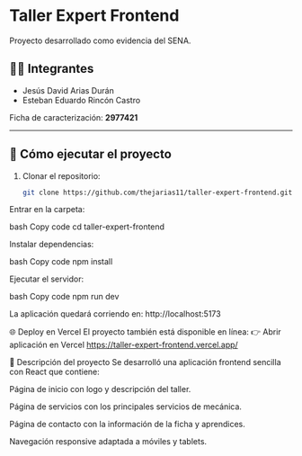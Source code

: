# Taller Expert Frontend

Proyecto desarrollado como evidencia del SENA.

## 👨‍💻 Integrantes
- Jesús David Arias Durán
- Esteban Eduardo Rincón Castro

Ficha de caracterización: **2977421**

---

## 🚀 Cómo ejecutar el proyecto

1. Clonar el repositorio:
   ```bash
   git clone https://github.com/thejarias11/taller-expert-frontend.git
Entrar en la carpeta:

bash
Copy code
cd taller-expert-frontend


Instalar dependencias:

bash
Copy code
npm install



Ejecutar el servidor:

bash
Copy code
npm run dev



La aplicación quedará corriendo en:
http://localhost:5173

🌐 Deploy en Vercel
El proyecto también está disponible en línea:
👉 Abrir aplicación en Vercel https://taller-expert-frontend.vercel.app/            

📌 Descripción del proyecto
Se desarrolló una aplicación frontend sencilla con React que contiene:

Página de inicio con logo y descripción del taller.

Página de servicios con los principales servicios de mecánica.

Página de contacto con la información de la ficha y aprendices.

Navegación responsive adaptada a móviles y tablets.
